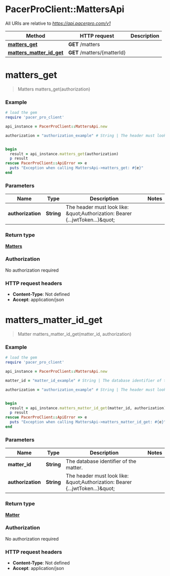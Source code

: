 # PacerProClient::MattersApi

All URIs are relative to *https://api.pacerpro.com/v1*

Method | HTTP request | Description
------------- | ------------- | -------------
[**matters_get**](MattersApi.md#matters_get) | **GET** /matters | 
[**matters_matter_id_get**](MattersApi.md#matters_matter_id_get) | **GET** /matters/{matterId} | 


# **matters_get**
> Matters matters_get(authorization)



### Example
```ruby
# load the gem
require 'pacer_pro_client'

api_instance = PacerProClient::MattersApi.new

authorization = "authorization_example" # String | The header must look like: \"Authorization: Bearer {...jwtToken...}\"


begin
  result = api_instance.matters_get(authorization)
  p result
rescue PacerProClient::ApiError => e
  puts "Exception when calling MattersApi->matters_get: #{e}"
end
```

### Parameters

Name | Type | Description  | Notes
------------- | ------------- | ------------- | -------------
 **authorization** | **String**| The header must look like: \&quot;Authorization: Bearer {...jwtToken...}\&quot; | 

### Return type

[**Matters**](Matters.md)

### Authorization

No authorization required

### HTTP request headers

 - **Content-Type**: Not defined
 - **Accept**: application/json



# **matters_matter_id_get**
> Matter matters_matter_id_get(matter_id, authorization)



### Example
```ruby
# load the gem
require 'pacer_pro_client'

api_instance = PacerProClient::MattersApi.new

matter_id = "matter_id_example" # String | The database identifier of the matter.

authorization = "authorization_example" # String | The header must look like: \"Authorization: Bearer {...jwtToken...}\"


begin
  result = api_instance.matters_matter_id_get(matter_id, authorization)
  p result
rescue PacerProClient::ApiError => e
  puts "Exception when calling MattersApi->matters_matter_id_get: #{e}"
end
```

### Parameters

Name | Type | Description  | Notes
------------- | ------------- | ------------- | -------------
 **matter_id** | **String**| The database identifier of the matter. | 
 **authorization** | **String**| The header must look like: \&quot;Authorization: Bearer {...jwtToken...}\&quot; | 

### Return type

[**Matter**](Matter.md)

### Authorization

No authorization required

### HTTP request headers

 - **Content-Type**: Not defined
 - **Accept**: application/json



